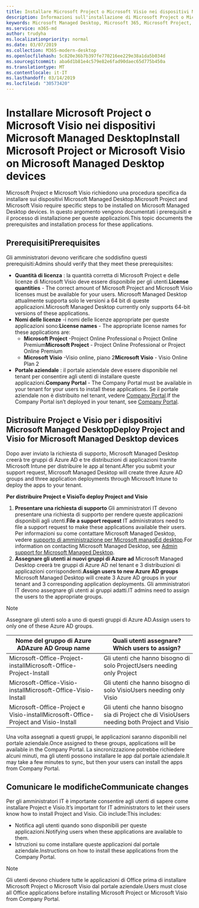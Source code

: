 ```yaml
---
title: Installare Microsoft Project o Microsoft Visio nei dispositivi Microsoft Managed Desktop
description: Informazioni sull'installazione di Microsoft Project o Microsoft Visio sui dispositivi Microsoft Managed Desktop
keywords: Microsoft Managed Desktop, Microsoft 365, Microsoft Project, Microsoft Visio
ms.service: m365-md
author: trudyha
ms.localizationpriority: normal
ms.date: 03/07/2019
ms.collection: M365-modern-desktop
ms.openlocfilehash: 5c820e36b7b397fe770216ee229e38a1da5b034d
ms.sourcegitcommit: aba6d1b81e4c579e82e6fad90daec65d775b450a
ms.translationtype: MT
ms.contentlocale: it-IT
ms.lasthandoff: 03/14/2019
ms.locfileid: "30573420"
---
```

# <a name="install-microsoft-project-or-microsoft-visio-on-microsoft-managed-desktop-devices"></a><span data-ttu-id="58351-104">Installare Microsoft Project o Microsoft Visio nei dispositivi Microsoft Managed Desktop</span><span class="sxs-lookup"><span data-stu-id="58351-104">Install Microsoft Project or Microsoft Visio on Microsoft Managed Desktop devices</span></span>

<span data-ttu-id="58351-105">Microsoft Project e Microsoft Visio richiedono una procedura specifica da installare sui dispositivi Microsoft Managed Desktop.</span><span class="sxs-lookup"><span data-stu-id="58351-105">Microsoft Project and Microsoft Visio require specific steps to be installed on Microsoft Managed Desktop devices.</span></span> <span data-ttu-id="58351-106">In questo argomento vengono documentati i prerequisiti e il processo di installazione per queste applicazioni.</span><span class="sxs-lookup"><span data-stu-id="58351-106">This topic documents the prerequisites and installation process for these applications.</span></span>

## <a name="prerequisites"></a><span data-ttu-id="58351-107">Prerequisiti</span><span class="sxs-lookup"><span data-stu-id="58351-107">Prerequisites</span></span>

<span data-ttu-id="58351-108">Gli amministratori devono verificare che soddisfino questi prerequisiti:</span><span class="sxs-lookup"><span data-stu-id="58351-108">Admins should verify that they meet these prerequisites:</span></span>
- <span data-ttu-id="58351-109">**Quantità di licenza** : la quantità corretta di Microsoft Project e delle licenze di Microsoft Visio deve essere disponibile per gli utenti.</span><span class="sxs-lookup"><span data-stu-id="58351-109">**License quantities** - The correct amount of Microsoft Project and Microsoft Visio licenses must be available for your users.</span></span> <span data-ttu-id="58351-110">Microsoft Managed Desktop attualmente supporta solo le versioni a 64 bit di queste applicazioni.</span><span class="sxs-lookup"><span data-stu-id="58351-110">Microsoft Managed Desktop currently only supports 64-bit versions of these applications.</span></span> 
- <span data-ttu-id="58351-111">**Nomi delle licenze** -i nomi delle licenze appropriate per queste applicazioni sono:</span><span class="sxs-lookup"><span data-stu-id="58351-111">**License names** - The appropriate license names for these applications are:</span></span>
    - <span data-ttu-id="58351-112">**Microsoft Project** -Project Online Professional o Project Online Premium</span><span class="sxs-lookup"><span data-stu-id="58351-112">**Microsoft Project** - Project Online Professional or Project Online Premium</span></span>
    - <span data-ttu-id="58351-113">**Microsoft Visio** -Visio online, piano 2</span><span class="sxs-lookup"><span data-stu-id="58351-113">**Microsoft Visio** - Visio Online Plan 2</span></span>
- <span data-ttu-id="58351-114">**Portale aziendale** : il portale aziendale deve essere disponibile nel tenant per consentire agli utenti di installare queste applicazioni.</span><span class="sxs-lookup"><span data-stu-id="58351-114">**Company Portal** -  The Company Portal must be available in your tenant for your users to install these applications.</span></span> <span data-ttu-id="58351-115">Se il portale aziendale non è distribuito nel tenant, vedere [Company Portal](company-portal.md).</span><span class="sxs-lookup"><span data-stu-id="58351-115">If the Company Portal isn’t deployed in your tenant, see [Company Portal](company-portal.md).</span></span>

## <a name="deploy-project-and-visio-for-microsoft-managed-desktop-devices"></a><span data-ttu-id="58351-116">Distribuire Project e Visio per i dispositivi Microsoft Managed Desktop</span><span class="sxs-lookup"><span data-stu-id="58351-116">Deploy Project and Visio for Microsoft Managed Desktop devices</span></span>
<span data-ttu-id="58351-117">Dopo aver inviato la richiesta di supporto, Microsoft Managed Desktop creerà tre gruppi di Azure AD e tre distribuzioni di applicazioni tramite Microsoft Intune per distribuire le app al tenant.</span><span class="sxs-lookup"><span data-stu-id="58351-117">After you submit your support request, Microsoft Managed Desktop will create three Azure AD groups and three application deployments through Microsoft Intune to deploy the apps to your tenant.</span></span>  

<span data-ttu-id="58351-118">**Per distribuire Project e Visio**</span><span class="sxs-lookup"><span data-stu-id="58351-118">**To deploy Project and Visio**</span></span>
1. <span data-ttu-id="58351-119">**Presentare una richiesta di supporto** Gli amministratori IT devono presentare una richiesta di supporto per rendere queste applicazioni disponibili agli utenti.</span><span class="sxs-lookup"><span data-stu-id="58351-119">**File a support request** IT administrators need to file a support request to make these applications available their users.</span></span> <span data-ttu-id="58351-120">Per informazioni su come contattare Microsoft Managed Desktop, vedere [supporto di amministrazione per Microsoft managEd desktop](../working-with-managed-desktop/admin-support.md).</span><span class="sxs-lookup"><span data-stu-id="58351-120">For information on contacting Microsoft Managed Desktop, see [Admin support for Microsoft Managed Desktop](../working-with-managed-desktop/admin-support.md).</span></span>
2. <span data-ttu-id="58351-121">**Assegnare gli utenti ai nuovi gruppi di Azure ad** Microsoft Managed Desktop creerà tre gruppi di Azure AD nel tenant e 3 distribuzioni di applicazioni corrispondenti.</span><span class="sxs-lookup"><span data-stu-id="58351-121">**Assign users to new Azure AD groups** Microsoft Managed Desktop will create 3 Azure AD groups in your tenant and 3 corresponding application deployments.</span></span> <span data-ttu-id="58351-122">Gli amministratori IT devono assegnare gli utenti ai gruppi adatti.</span><span class="sxs-lookup"><span data-stu-id="58351-122">IT admins need to assign the users to the appropriate groups.</span></span>

>[!NOTE]
><span data-ttu-id="58351-123">Assegnare gli utenti solo a uno di questi gruppi di Azure AD.</span><span class="sxs-lookup"><span data-stu-id="58351-123">Assign users to only one of these Azure AD groups.</span></span> 

<span data-ttu-id="58351-124">Nome del gruppo di Azure AD</span><span class="sxs-lookup"><span data-stu-id="58351-124">Azure AD Group name</span></span> | <span data-ttu-id="58351-125">Quali utenti assegnare?</span><span class="sxs-lookup"><span data-stu-id="58351-125">Which users to assign?</span></span>   
 --- | ---
<span data-ttu-id="58351-126">Microsoft-Office-Project-install</span><span class="sxs-lookup"><span data-stu-id="58351-126">Microsoft-Office-Project-Install</span></span> | <span data-ttu-id="58351-127">Gli utenti che hanno bisogno di solo Project</span><span class="sxs-lookup"><span data-stu-id="58351-127">Users needing only Project</span></span>
<span data-ttu-id="58351-128">Microsoft-Office-Visio-install</span><span class="sxs-lookup"><span data-stu-id="58351-128">Microsoft-Office-Visio-Install</span></span> | <span data-ttu-id="58351-129">Gli utenti che hanno bisogno di solo Visio</span><span class="sxs-lookup"><span data-stu-id="58351-129">Users needing only Visio</span></span>
<span data-ttu-id="58351-130">Microsoft-Office-Project e Visio-install</span><span class="sxs-lookup"><span data-stu-id="58351-130">Microsoft-Office-Project and Visio-Install</span></span> | <span data-ttu-id="58351-131">Gli utenti che hanno bisogno sia di Project che di Visio</span><span class="sxs-lookup"><span data-stu-id="58351-131">Users needing both Project and Visio</span></span>

<span data-ttu-id="58351-132">Una volta assegnati a questi gruppi, le applicazioni saranno disponibili nel portale aziendale.</span><span class="sxs-lookup"><span data-stu-id="58351-132">Once assigned to these groups, applications will be available in the Company Portal.</span></span> <span data-ttu-id="58351-133">La sincronizzazione potrebbe richiedere alcuni minuti, ma gli utenti possono installare le app dal portale aziendale.</span><span class="sxs-lookup"><span data-stu-id="58351-133">It may take a few minutes to sync, but then your users can install the apps from Company Portal.</span></span> 

## <a name="communicate-changes"></a><span data-ttu-id="58351-134">Comunicare le modifiche</span><span class="sxs-lookup"><span data-stu-id="58351-134">Communicate changes</span></span>
<span data-ttu-id="58351-135">Per gli amministratori IT è importante consentire agli utenti di sapere come installare Project e Visio.</span><span class="sxs-lookup"><span data-stu-id="58351-135">It’s important for IT administrators to let their users know how to install Project and Visio.</span></span> <span data-ttu-id="58351-136">Ciò include:</span><span class="sxs-lookup"><span data-stu-id="58351-136">This includes:</span></span> 
- <span data-ttu-id="58351-137">Notifica agli utenti quando sono disponibili per queste applicazioni.</span><span class="sxs-lookup"><span data-stu-id="58351-137">Notifying users when these applications are available to them.</span></span> 
- <span data-ttu-id="58351-138">Istruzioni su come installare queste applicazioni dal portale aziendale.</span><span class="sxs-lookup"><span data-stu-id="58351-138">Instructions on how to install these applications from the Company Portal.</span></span>

>[!NOTE]
><span data-ttu-id="58351-139">Gli utenti devono chiudere tutte le applicazioni di Office prima di installare Microsoft Project o Microsoft Visio dal portale aziendale.</span><span class="sxs-lookup"><span data-stu-id="58351-139">Users must close all Office applications before installing Microsoft Project or Microsoft Visio from Company Portal.</span></span> 
